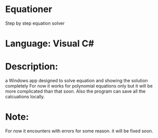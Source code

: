 # Equationer
Step by step equation solver

# Language: Visual C#

# Description:
a Windows app designed to solve equation and showing the solution completely
For now it works for polynomial equations only but it will be more complicated than that soon.
Also the program can save all the calcuations locally.

# Note:
For now it encounters with errors for some reason. it will be fixed soon.